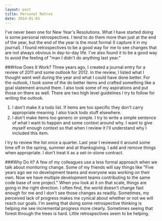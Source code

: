```yaml
---
layout: post
title: Personal Retros
date: 2014-01-03
---
```


I've never been one for New Year's Resolutions. What I have started doing is some personal retrospectives. I tend to do them more than just at the end of the year, but the end of the year is the most formal (I capture it in my journal). I found retrospectives to be a good way for me to see changes that are not always obvious in day-to-day life. I've also found it to be a good way to avoid the feeling of "man I didn't do anything last year."

###How Does It Work?
Three years ago,  I created a journal entry for a review of 2011 and some outlook for 2012. In the review, I listed what I thought went well during the year and what I could have done better. For the outlook, I took some of the do better items and crafted something like a goal statement around them. I also took some of my aspirations and put those on there as well. There are two high level guidelines I try to follow for writing the outlook. 

1. I don't make it a todo list. If items are too specific they don't carry appropriate meaning. I also track todo stuff elsewhere.
2. I don't make items too generic or simple. I try to write a simple sentence of what I want to happen and some context around why. I want to give myself enough context so that when I review it I'll understand why I included this item.

I try to review the list once a quarter. Last year I reviewed it around some time off in the spring, summer and at thanksgiving. I add and remove things when appropriate. I don't treat it as a set-in-stone contract.

###Why Do It?
A few of my colleagues use a less formal approach when we talk about monitoring change. Some of my friends will say things like "Five years ago we no development teams and everyone was working on their own. Now we have multiple development teams contributing to the same code base of one project." When you look at it on that scale, things are going in the right direction. I often find, the world doesn't change fast enough for me and I don't see those changes as readily. Sometimes, my perceived lack of progress makes me cynical about whether or not we will reach our goals. I'm seeing that doing some retrospective thinking is helping me see incremental progress more clearly. Sometimes seeing that forest through the trees is hard. Little retrospectives seem to be helping.  